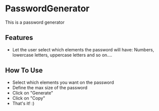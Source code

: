# PasswordGenerator

This is a password generator

## Features
 * Let the user select which elements the password will have: Numbers, lowercase letters, uppercase letters and so on....

## How To Use
 * Select which elements you want on the password
 * Define the max size of the password
 * Click on "Generate"
 * Click on "Copy"
 * That's it! :)
